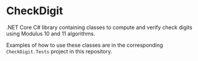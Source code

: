 # CheckDigit

.NET Core C# library containing classes to compute and verify check digits using Modulus 10 and 11 algorithms.

Examples of how to use these classes are in the corresponding `CheckDigit.Tests` project in this repository.
